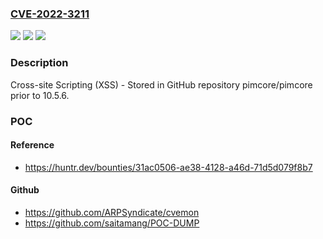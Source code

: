 ### [CVE-2022-3211](https://cve.mitre.org/cgi-bin/cvename.cgi?name=CVE-2022-3211)
![](https://img.shields.io/static/v1?label=Product&message=pimcore%2Fpimcore&color=blue)
![](https://img.shields.io/static/v1?label=Version&message=n%2Fa&color=blue)
![](https://img.shields.io/static/v1?label=Vulnerability&message=CWE-79%20Improper%20Neutralization%20of%20Input%20During%20Web%20Page%20Generation%20('Cross-site%20Scripting')&color=brighgreen)

### Description

Cross-site Scripting (XSS) - Stored in GitHub repository pimcore/pimcore prior to 10.5.6.

### POC

#### Reference
- https://huntr.dev/bounties/31ac0506-ae38-4128-a46d-71d5d079f8b7

#### Github
- https://github.com/ARPSyndicate/cvemon
- https://github.com/saitamang/POC-DUMP

